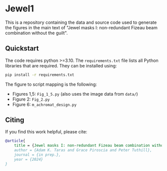 # Jewel1

This is a repository containing the data and source code used to generate the figures in the main text of "Jewel masks I: non-redundant Fizeau beam combination without the guilt". 

## Quickstart

The code requires python >=3.10. The `requirements.txt` file lists all Python libraries that are required. They can be installed using:

```bash
pip install -r requirements.txt
```


The figure to script mapping is the following:
- Figures 1,5: `Fig_1_5.py` (also uses the image data from `data/`)
- Figure 2: `Fig_2.py`
- Figure 6: `m_achromat_design.py`

## Citing

If you find this work helpful, please cite:

```bibtex
@article{
    title = {Jewel masks I: non-redundant Fizeau beam combination without the guilt},
    author = {Adam K. Taras and Grace Piroscia and Peter Tuthill},
    journal = {in prep.},
    year = {2024}
}